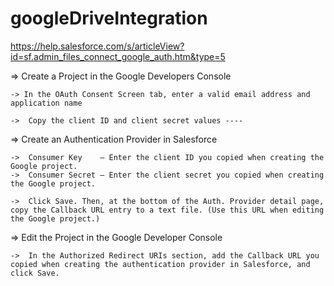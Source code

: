 # googleDriveIntegration
https://help.salesforce.com/s/articleView?id=sf.admin_files_connect_google_auth.htm&type=5

=> Create a Project in the Google Developers Console

	-> In the OAuth Consent Screen tab, enter a valid email address and application name

	->	Copy the client ID and client secret values ---- 
	
=>	Create an Authentication Provider in Salesforce

	->	Consumer Key 	— Enter the client ID you copied when creating the Google project.
	->	Consumer Secret — Enter the client secret you copied when creating the Google project.
	
	->	Click Save. Then, at the bottom of the Auth. Provider detail page, copy the Callback URL entry to a text file. (Use this URL when editing the Google project.)
	
=>	Edit the Project in the Google Developer Console

	->	In the Authorized Redirect URIs section, add the Callback URL you copied when creating the authentication provider in Salesforce, and click Save.
	
	
	
